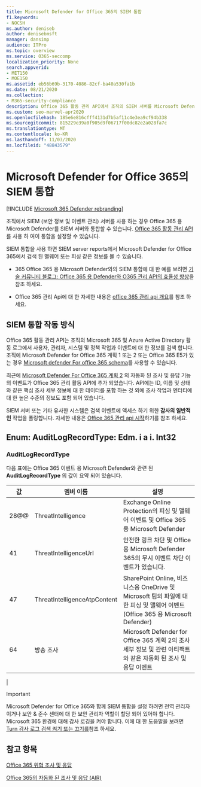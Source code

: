 ```yaml
---
title: Microsoft Defender for Office 365의 SIEM 통합
f1.keywords:
- NOCSH
ms.author: deniseb
author: denisebmsft
manager: dansimp
audience: ITPro
ms.topic: overview
ms.service: O365-seccomp
localization_priority: None
search.appverid:
- MET150
- MOE150
ms.assetid: eb56b69b-3170-4086-82cf-ba40a530fa1b
ms.date: 08/21/2020
ms.collection:
- M365-security-compliance
description: Office 365 활동 관리 API에서 조직의 SIEM 서버를 Microsoft Defender for Office 365 및 관련 위협 이벤트와 통합 합니다.
ms.custom: seo-marvel-apr2020
ms.openlocfilehash: 185e6e816cfff4131d7b5af11c4e3ea9cf94b338
ms.sourcegitcommit: 815229e39a0f905d9f06717f00dc82e2a028fa7c
ms.translationtype: MT
ms.contentlocale: ko-KR
ms.lasthandoff: 11/03/2020
ms.locfileid: "48843579"
---
```

# <a name="siem-integration-with-microsoft-defender-for-office-365"></a>Microsoft Defender for Office 365의 SIEM 통합

[!INCLUDE [Microsoft 365 Defender rebranding](../includes/microsoft-defender-for-office.md)]


조직에서 SIEM (보안 정보 및 이벤트 관리) 서버를 사용 하는 경우 Office 365 용 Microsoft Defender를 SIEM 서버와 통합할 수 있습니다. [Office 365 활동 관리 API](https://docs.microsoft.com/office/office-365-management-api/office-365-management-activity-api-reference)를 사용 하 여이 통합을 설정할 수 있습니다. 

SIEM 통합을 사용 하면 SIEM server reports에서 Microsoft Defender for Office 365에서 검색 된 맬웨어 또는 피싱 같은 정보를 볼 수 있습니다. 

- 365 Office 365 용 Microsoft Defender와의 SIEM 통합에 대 한 예를 보려면 [기술 커뮤니티 블로그: Office 365 용 Defender와 O365 관리 API의 효율성 향상](https://techcommunity.microsoft.com/t5/microsoft-security-and/improve-the-effectiveness-of-your-soc-with-office-365-atp-and/ba-p/1525185)을 참조 하세요.

- Office 365 관리 Api에 대 한 자세한 내용은 [office 365 관리 api 개요](https://docs.microsoft.com/office/office-365-management-api/office-365-management-apis-overview)를 참조 하세요.

## <a name="how-siem-integration-works"></a>SIEM 통합 작동 방식

Office 365 활동 관리 API는 조직의 Microsoft 365 및 Azure Active Directory 활동 로그에서 사용자, 관리자, 시스템 및 정책 작업과 이벤트에 대 한 정보를 검색 합니다. 조직에 Microsoft Defender for Office 365 계획 1 또는 2 또는 Office 365 E5가 있는 경우 [Microsoft defender For office 365 schema](https://docs.microsoft.com/office/office-365-management-api/office-365-management-activity-api-schema#office-365-advanced-threat-protection-and-threat-investigation-and-response-schema)를 사용할 수 있습니다.  

최근에 [Microsoft Defender For Office 365 계획 2](office-365-atp.md#microsoft-defender-for-office-365-plan-1-and-plan-2) 의 자동화 된 조사 및 응답 기능의 이벤트가 Office 365 관리 활동 API에 추가 되었습니다. API에는 ID, 이름 및 상태와 같은 핵심 조사 세부 정보에 대 한 데이터를 포함 하는 것 외에 조사 작업과 엔터티에 대 한 높은 수준의 정보도 포함 되어 있습니다.

SIEM 서버 또는 기타 유사한 시스템은 검색 이벤트에 액세스 하기 위한 **감사의 일반적인** 작업을 폴링합니다. 자세한 내용은 [Office 365 관리 api 시작](https://docs.microsoft.com/office/office-365-management-api/get-started-with-office-365-management-apis)하기를 참조 하세요. 

## <a name="enum-auditlogrecordtype---type-edmint32"></a>Enum: AuditLogRecordType: Edm. i a i. Int32

### <a name="auditlogrecordtype"></a>AuditLogRecordType

다음 표에는 Office 365 이벤트 용 Microsoft Defender와 관련 된 **AuditLogRecordType** 의 값이 요약 되어 있습니다.

|값|멤버 이름|설명|
|---|---|---|
|28@@|ThreatIntelligence|Exchange Online Protection의 피싱 및 맬웨어 이벤트 및 Office 365 용 Microsoft Defender|
|41|ThreatIntelligenceUrl|안전한 링크 차단 및 Office 용 Microsoft Defender 365의 무시 이벤트 차단 이벤트가 있습니다.|
|47|ThreatIntelligenceAtpContent|SharePoint Online, 비즈니스용 OneDrive 및 Microsoft 팀의 파일에 대 한 피싱 및 맬웨어 이벤트 (Office 365 용 Microsoft Defender)|
|64|방송 조사|Microsoft Defender for Office 365 계획 2의 조사 세부 정보 및 관련 아티팩트와 같은 자동화 된 조사 및 응답 이벤트|
|

> [!IMPORTANT]
> Microsoft Defender for Office 365와 함께 SIEM 통합을 설정 하려면 전역 관리자 이거나 보안 & 준수 센터에 대 한 보안 관리자 역할이 할당 되어 있어야 합니다.<br/>Microsoft 365 환경에 대해 감사 로깅을 켜야 합니다. 이에 대 한 도움말을 보려면 [Turn 감사 로그 검색 켜기 또는 끄기를](../../compliance/turn-audit-log-search-on-or-off.md)참조 하세요.

## <a name="see-also"></a>참고 항목

[Office 365 위협 조사 및 응답](office-365-ti.md)

[Office 365의 자동화 된 조사 및 응답 (AIR)](automated-investigation-response-office.md)

